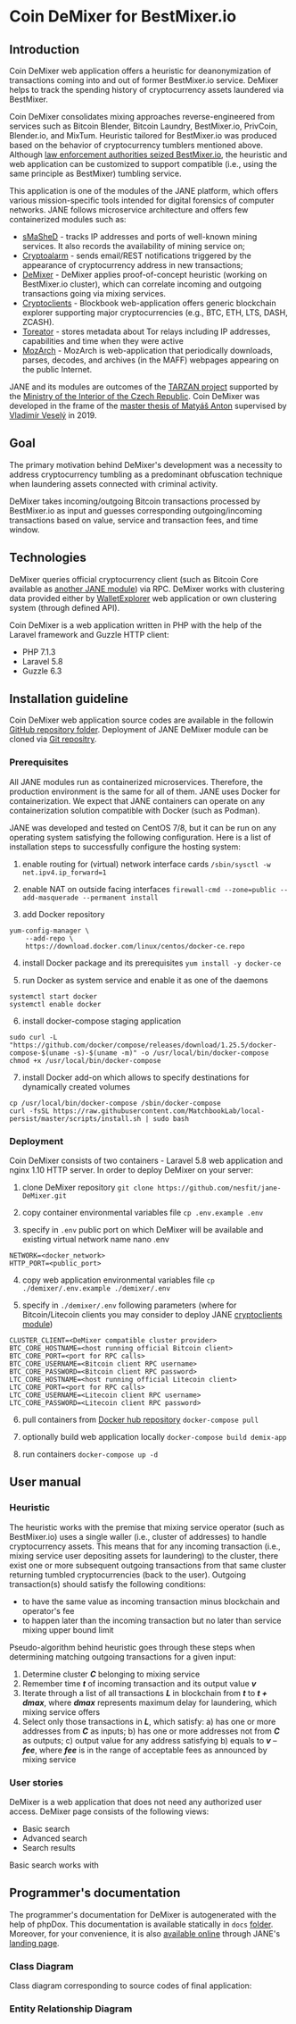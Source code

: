 # Coin DeMixer for BestMixer.io
## Introduction
Coin DeMixer web application offers a heuristic for deanonymization of transactions coming into and out of former BestMixer.io service. DeMixer helps to track the spending history of cryptocurrency assets laundered via BestMixer.

Coin DeMixer consolidates mixing approaches reverse-engineered from services such as Bitcoin Blender, Bitcoin Laundry, BestMixer.io, PrivCoin, Blender.io, and MixTum. Heuristic tailored for BestMixer.io was produced based on the behavior of cryptocurrency tumblers mentioned above.  Although [law enforcement authorities seized BestMixer.io](https://www.europol.europa.eu/newsroom/news/multi-million-euro-cryptocurrency-laundering-service-bestmixerio-taken-down), the heuristic and web application can be customized to support compatible (i.e., using the same principle as BestMixer) tumbling service.

This application is one of the modules of the JANE platform, which offers various mission-specific tools intended for digital forensics of computer networks. JANE follows microservice architecture and offers few containerized modules such as:

* [sMaSheD](https://github.com/kvetak/sMaSheD/) - tracks IP addresses and ports of well-known mining services. It also records the availability of mining service on;
* [Cryptoalarm](https://github.com/nesfit/jane-cryptoalarm/) - sends email/REST notifications triggered by the appearance of cryptocurrency address in new transactions;
* [DeMixer](https://github.com/nesfit/jane-DeMixer/) - DeMixer applies proof-of-concept heuristic (working on BestMixer.io cluster), which can correlate incoming and outgoing transactions going via mixing services.
* [Cryptoclients](https://github.com/nesfit/jane-cryptoclients/) - Blockbook web-application offers generic blockchain explorer supporting major cryptocurrencies (e.g., BTC, ETH, LTS, DASH, ZCASH). 
* [Toreator](https://github.com/nesfit/toreator-ui) - stores metadata about Tor relays including IP addresses, capabilities and time when they were active
* [MozArch](https://github.com/nesfit/mozarch/) - MozArch is web-application that periodically downloads, parses, decodes, and archives (in the MAFF) webpages appearing on the public Internet.

JANE and its modules are outcomes of the [TARZAN project](https://www.fit.vut.cz/research/project/1063/.en) supported by the [Ministry of the Interior of the Czech Republic](https://www.mvcr.cz). Coin DeMixer was developed in the frame of the [master thesis of Matyáš Anton](https://www.vutbr.cz/en/students/final-thesis/detail/121966?zp_id=121966) supervised by [Vladimír Veselý](https://www.fit.vut.cz/person/veselyv/) in 2019.

 ## Goal
The primary motivation behind DeMixer's development was a necessity to address cryptocurrency tumbling as a predominant obfuscation technique when laundering assets connected with criminal activity.

DeMixer takes incoming/outgoing Bitcoin transactions processed by BestMixer.io as input and guesses corresponding outgoing/incoming transactions based on value, service and transaction fees, and time window.

## Technologies
DeMixer queries official cryptocurrency client (such as Bitcoin Core available as [another JANE module](https://github.com/nesfit/jane-cryptoclients/)) via RPC. DeMixer works with clustering data provided either by [WalletExplorer](https://www.walletexplorer.com/) web application or own clustering system (through defined API).

Coin DeMixer is a web application written in PHP with the help of the Laravel framework and Guzzle HTTP client:

* PHP 7.1.3
* Laravel 5.8
* Guzzle 6.3

## Installation guideline
Coin DeMixer web application source codes are available in the followin [GitHub repository folder](https://github.com/nesfit/jane-DeMixer/tree/master/demixer). Deployment of JANE DeMixer module can be cloned via [Git repositry](https://github.com/nesfit/jane-DeMixer.git).

### Prerequisites
All JANE modules run as containerized microservices. Therefore, the production environment is the same for all of them. JANE uses Docker for containerization. We expect that JANE containers can operate on any containerization solution compatible with Docker (such as Podman).

JANE was developed and tested on CentOS 7/8,  but it can be run on any operating system satisfying the following configuration. Here is a list of installation steps to successfully configure the hosting system:

1. enable routing for (virtual) network interface cards `/sbin/sysctl -w net.ipv4.ip_forward=1`

2. enable NAT on outside facing interfaces `firewall-cmd --zone=public --add-masquerade --permanent
install`

3. add Docker repository 
```
yum-config-manager \
    --add-repo \
    https://download.docker.com/linux/centos/docker-ce.repo
```

4. install Docker package and its prerequisites `yum install -y docker-ce`

5. run Docker as system service and enable it as one of the daemons 
```
systemctl start docker
systemctl enable docker
``` 

6. install docker-compose staging application 
```
sudo curl -L "https://github.com/docker/compose/releases/download/1.25.5/docker-compose-$(uname -s)-$(uname -m)" -o /usr/local/bin/docker-compose
chmod +x /usr/local/bin/docker-compose
```

7. install Docker add-on which allows to specify destinations for dynamically created volumes
```
cp /usr/local/bin/docker-compose /sbin/docker-compose
curl -fsSL https://raw.githubusercontent.com/MatchbookLab/local-persist/master/scripts/install.sh | sudo bash
```

### Deployment
Coin DeMixer consists of two containers - Laravel 5.8 web application and nginx 1.10 HTTP server. In order to deploy DeMixer on your server:

1. clone DeMixer repository `git clone https://github.com/nesfit/jane-DeMixer.git`

2. copy container environmental variables file `cp .env.example .env`

3. specify in `.env` public port on which DeMixer will be available and existing virtual network name nano .env
```
NETWORK=<docker_network>
HTTP_PORT=<public_port>
```
4. copy web application environmental variables file 
`cp ./demixer/.env.example ./demixer/.env`

5. specify in `./demixer/.env` following parameters (where for Bitcoin/Litecoin clients you may consider to deploy JANE [cryptoclients module](https://github.com/nesfit/jane-cryptoclients/))
```
CLUSTER_CLIENT=<DeMixer compatible cluster provider>
BTC_CORE_HOSTNAME=<host running official Bitcoin client>
BTC_CORE_PORT=<port for RPC calls>
BTC_CORE_USERNAME=<Bitcoin client RPC username>
BTC_CORE_PASSWORD=<Bitcoin client RPC password>
LTC_CORE_HOSTNAME=<host running official Litecoin client>
LTC_CORE_PORT=<port for RPC calls>
LTC_CORE_USERNAME=<Litecoin client RPC username>
LTC_CORE_PASSWORD=<Litecoin client RPC password>
```
6. pull containers from [Docker hub repository](https://hub.docker.com/repository/docker/nesatfit/demix-app) `docker-compose pull`

7. optionally build web application locally `docker-compose build demix-app`

8. run containers `docker-compose up -d`

## User manual
### Heuristic
The heuristic works with the premise that mixing service operator (such as BestMixer.io) uses a single waller (i.e., cluster of addresses) to handle cryptocurrency assets. This means that for any incoming transaction (i.e., mixing service user depositing assets for laundering) to the cluster, there exist one or more subsequent outgoing transactions from that same cluster returning tumbled cryptocurrencies (back to the user). Outgoing transaction(s) should satisfy the following conditions:

* to have the same value as incoming transaction minus blockchain and operator's fee
* to happen later than the incoming transaction but no later than service mixing upper bound limit

Pseudo-algorithm behind heuristic goes through these steps when determining matching outgoing transactions for a given input:
1. Determine cluster **_C_** belonging to mixing service
2. Remember time **_t_** of incoming transaction and its output value **_v_**
3. Iterate through a list of all transactions **_L_** in blockchain from **_t_** to **_t + dmax_**, where **_dmax_** represents maximum delay for laundering, which mixing service offers
4. Select only those transactions in **_L_**, which satisfy: 
a) has one or more addresses from **_C_** as inputs; 
b) has one or more addresses not from **_C_** as outputs; 
c) output value for any address satisfying b) equals to **_v_** &ndash;
 **_fee_**, where **_fee_** is in the range of acceptable fees as announced by mixing service

### User stories
DeMixer is a web application that does not need any authorized user access. DeMixer page consists of the following views:
* Basic search
* Advanced search
* Search results

Basic search works with 

## Programmer's documentation
The programmer's documentation for DeMixer is autogenerated with the help of phpDox. This documentation is available statically in `docs` [folder](https://github.com/nesfit/jane-DeMixer/tree/master/demixer/docs). Moreover, for your convenience, it is also [available online](https://jane.nesad.fit.vutbr.cz/docs/demixer/index.xhtml) through JANE's [landing page]().

### Class Diagram
Class diagram corresponding to source codes of final application:

### Entity Relationship Diagram


